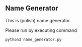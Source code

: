 ## Name Generator
This is (polish) name generator. 

Please run by executing command

```
python3 name_generator.py
```
